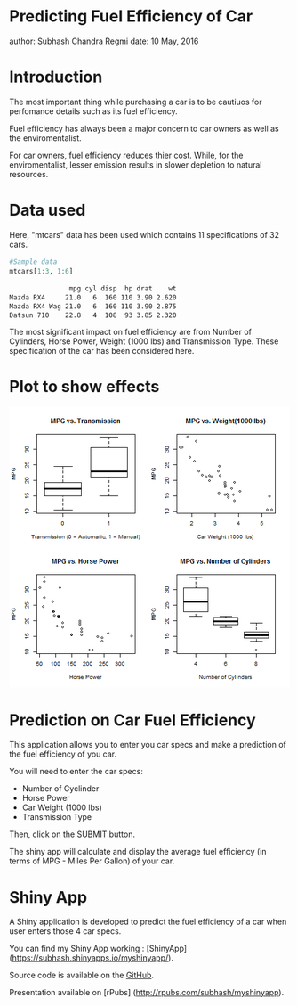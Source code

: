 Predicting Fuel Efficiency of Car
========================================================
author: Subhash Chandra Regmi
date: 10 May, 2016

Introduction
========================================================
The most important thing while purchasing a car is to be cautiuos for perfomance details such as its fuel efficiency.

Fuel efficiency has always been a major concern to car owners as well as the enviromentalist. 

For car owners, fuel efficiency reduces thier cost. While, for the enviromentalist, lesser emission results in slower depletion to natural resources. 

Data used
========================================================
Here, "mtcars" data has been used which contains 11 specifications of 32 cars.

```r
#Sample data
mtcars[1:3, 1:6]
```

```
               mpg cyl disp  hp drat    wt
Mazda RX4     21.0   6  160 110 3.90 2.620
Mazda RX4 Wag 21.0   6  160 110 3.90 2.875
Datsun 710    22.8   4  108  93 3.85 2.320
```
The most significant impact on fuel efficiency are from Number of Cylinders, Horse Power, Weight (1000 lbs) and Transmission Type. These specification of the car has been considered here.

Plot to show effects
========================================================

![plot of chunk unnamed-chunk-2](car_efficiency-figure/unnamed-chunk-2-1.png)

Prediction on Car Fuel Efficiency
========================================================
This application allows you to enter you car specs and make a prediction of the fuel efficiency of you car.


You will need to enter the car specs:
- Number of Cyclinder
- Horse Power
- Car Weight (1000 lbs)
- Transmission Type

Then, click on the SUBMIT button.

The shiny app will calculate and display the average fuel efficiency (in terms of MPG - Miles Per Gallon) of your car.


Shiny App
========================================================
A Shiny application is developed to predict the fuel efficiency of a car when user enters those 4 car specs.

You can find my Shiny App working : [ShinyApp] (https://subhash.shinyapps.io/myshinyapp/).

Source code is available on the [GitHub](https://github.com/suchre/Developing-Data-Product-Project).

Presentation available on [rPubs] (http://rpubs.com/subhash/myshinyapp).
